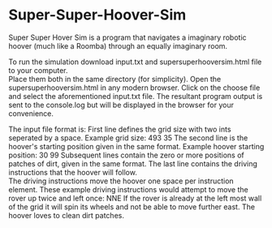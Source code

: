 # Super-Super-Hoover-Sim
Super Super Hover Sim is a program that navigates a imaginary robotic hoover (much like a Roomba) through an equally imaginary room.

To run the simulation download input.txt and supersuperhooversim.html file to your computer.  
Place them both in the same directory (for simplicity).
Open the supersuperhooversim.html in any modern browser.
Click on the choose file and select the aforementioned input.txt file.
The resultant program output is sent to the console.log but will be displayed in the browser for your convenience.

The input file format is:
First line defines the grid size with two ints seperated by a space.
Example grid size: 493 35
The second line is the hoover's starting position given in the same format.
Example hoover starting position: 30 99
Subsequent lines contain the zero or more positions of patches of dirt, given in the same format.
The last line contains the driving instructions that the hoover will follow.  
The driving instructions move the hoover one space per instruction element.
These example driving instructions would attempt to move the rover up twice and left once: NNE
If the rover is already at the left most wall of the grid it will spin its wheels and not be able to move further east.
The hoover loves to clean dirt patches.
